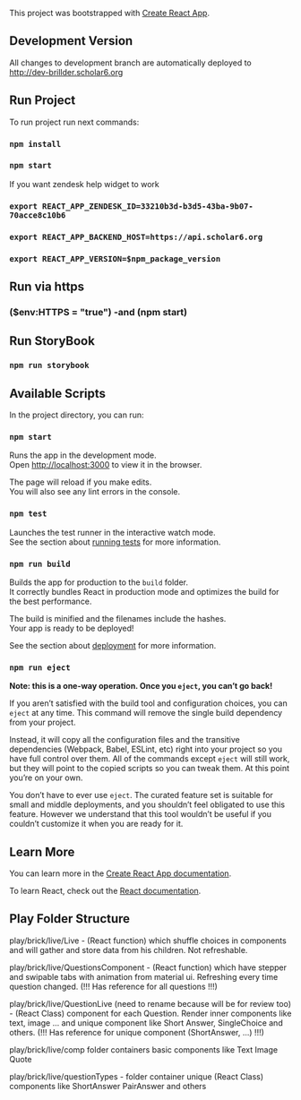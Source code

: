 This project was bootstrapped with [Create React App](https://github.com/facebook/create-react-app).

## Development Version
All changes to development branch are automatically deployed to http://dev-brillder.scholar6.org

## Run Project

To run project run next commands:

### `npm install`
### `npm start`
If you want zendesk help widget to work
### `export REACT_APP_ZENDESK_ID=33210b3d-b3d5-43ba-9b07-70acce8c10b6`
### `export REACT_APP_BACKEND_HOST=https://api.scholar6.org`
### `export REACT_APP_VERSION=$npm_package_version`

## Run via https

### ($env:HTTPS = "true") -and (npm start)

## Run StoryBook

### `npm run storybook`

## Available Scripts

In the project directory, you can run:

### `npm start`

Runs the app in the development mode.<br />
Open [http://localhost:3000](http://localhost:3000) to view it in the browser.

The page will reload if you make edits.<br />
You will also see any lint errors in the console.

### `npm test`

Launches the test runner in the interactive watch mode.<br />
See the section about [running tests](https://facebook.github.io/create-react-app/docs/running-tests) for more information.

### `npm run build`

Builds the app for production to the `build` folder.<br />
It correctly bundles React in production mode and optimizes the build for the best performance.

The build is minified and the filenames include the hashes.<br />
Your app is ready to be deployed!

See the section about [deployment](https://facebook.github.io/create-react-app/docs/deployment) for more information.

### `npm run eject`

**Note: this is a one-way operation. Once you `eject`, you can’t go back!**

If you aren’t satisfied with the build tool and configuration choices, you can `eject` at any time. This command will remove the single build dependency from your project.

Instead, it will copy all the configuration files and the transitive dependencies (Webpack, Babel, ESLint, etc) right into your project so you have full control over them. All of the commands except `eject` will still work, but they will point to the copied scripts so you can tweak them. At this point you’re on your own.

You don’t have to ever use `eject`. The curated feature set is suitable for small and middle deployments, and you shouldn’t feel obligated to use this feature. However we understand that this tool wouldn’t be useful if you couldn’t customize it when you are ready for it.

## Learn More

You can learn more in the [Create React App documentation](https://facebook.github.io/create-react-app/docs/getting-started).

To learn React, check out the [React documentation](https://reactjs.org/).

## Play Folder Structure

play/brick/live/Live - (React function) which shuffle choices in components and will gather and store data from his children. Not refreshable.

play/brick/live/QuestionsComponent - (React function) which have stepper and swipable tabs with animation from material ui. Refreshing every time question changed.
(!!! Has reference for all questions !!!)

play/brick/live/QuestionLive (need to rename because will be for review too) - (React Class) component for each Question. Render inner components like text, image ... and unique component like Short Answer, SingleChoice and others.
(!!! Has reference for unique component (ShortAnswer, ...) !!!)

play/brick/live/comp folder containers basic components like Text Image Quote

play/brick/live/questionTypes - folder container unique (React Class) components like ShortAnswer PairAnswer and others
